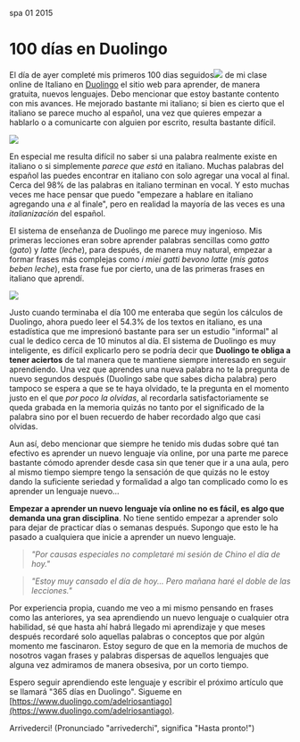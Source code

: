 <permalink>spa</permalink>
<month>01</month>
<year>2015</year>

# 100 días en Duolingo

El día de ayer completé mis primeros <a class='mintip'>100 dias seguidos<span><img src='../articles/images/100-days-flame.png'/></span></a> de mi clase online de Italiano en [Duolingo](http://www.duolingo.com/) el sitio web para aprender, de manera gratuita, nuevos lenguajes. Debo mencionar que estoy bastante contento con mis avances. He mejorado bastante mi italiano; si bien es cierto que el italiano se parece mucho al español, una vez que quieres empezar a hablarlo o a comunicarte con alguien por escrito, resulta bastante difícil.

![](../articles/images/duo-free.png)

En especial me resulta difícil no saber si una palabra realmente existe en italiano o si simplemente *parece que está* en italiano. Muchas palabras del español las puedes encontrar en italiano con solo agregar una vocal al final. Cerca del 98% de las palabras en italiano terminan en vocal. Y esto muchas veces me hace pensar que puedo "empezare a hablare en italiano agregando una *e* al finale", pero en realidad la mayoría de las veces es una *italianización* del español.

El sistema de enseñanza de Duolingo me parece muy ingenioso. Mis primeras lecciones eran sobre aprender palabras sencillas como *gatto* (*gato*) y *latte* (*leche*), para después, de manera muy natural, empezar a formar frases más complejas como *i miei gatti bevono latte* (*mis gatos beben leche*), esta frase fue por cierto, una de las primeras frases en italiano que aprendí.

![](../articles/images/duo-read-per.png)

Justo cuando terminaba el día 100 me enteraba que según los cálculos de Duolingo, ahora puedo leer el 54.3% de los textos en italiano, es una estadística que me impresionó bastante para ser un estudio "informal" al cual le dedico cerca de 10 minutos al día. El sistema de Duolingo es muy inteligente, es difícil explicarlo pero se podría decir que **Duolingo te obliga a tener aciertos** de tal manera que te mantiene siempre interesado en seguir aprendiendo. Una vez que aprendes una nueva palabra no te la pregunta de nuevo segundos después (Duolingo sabe que sabes dicha palabra) pero tampoco se espera a que se te haya olvidado, te la pregunta en el momento justo en el que *por poco la olvidas*, al recordarla satisfactoriamente se queda grabada en la memoria quizás no tanto por el significado de la palabra sino por el buen recuerdo de haber recordado algo que casi olvidas.

Aun así, debo mencionar que siempre he tenido mis dudas sobre qué tan efectivo es aprender un nuevo lenguaje vía online, por una parte me parece bastante cómodo aprender desde casa sin que tener que ir a una aula, pero al mismo tiempo siempre tengo la sensación de que quizás no le estoy dando la suficiente seriedad y formalidad a algo tan complicado como lo es aprender un lenguaje nuevo...

**Empezar a aprender un nuevo lenguaje vía online no es fácil, es algo que demanda una gran disciplina**. No tiene sentido empezar a aprender solo para dejar de practicar días o semanas después. Supongo que esto le ha pasado a cualquiera que inicie a aprender un nuevo lenguaje.

> *"Por causas especiales no completaré mi sesión de Chino el día de hoy."*


> *"Estoy muy cansado el día de hoy... Pero mañana haré el doble de las lecciones."*

Por experiencia propia, cuando me veo a mi mismo pensando en frases como las anteriores, ya sea aprendiendo un nuevo lenguaje o cualquier otra habilidad, sé que hasta ahí habrá llegado mi aprendizaje y que meses después recordaré solo aquellas palabras o conceptos que por algún momento me fascinaron. Estoy seguro de que en la memoria de muchos de nosotros vagan frases y palabras dispersas de aquellos lenguajes que alguna vez admiramos de manera obsesiva, por un corto tiempo.

Espero seguir aprendiendo este lenguaje y escribir el próximo artículo que se llamará "365 días en Duolingo". Sigueme en [https://www.duolingo.com/adelriosantiago](https://www.duolingo.com/adelriosantiago).

Arrivederci! (Pronunciado "arrivederchi", significa "Hasta pronto!")
